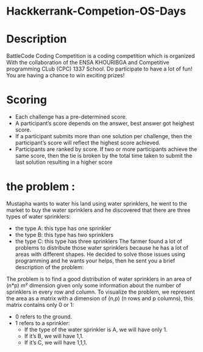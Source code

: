 # Hackkerrank-Competion-OS-Days

# Description
BattleCode Coding Competition is a coding competition which is organized
With the collaboration of the ENSA KHOURIBGA and  Competitive programming CLub (CPC) 1337 School.
Do participate to have a lot of fun! You are having a chance to win exciting prizes!


# Scoring
- Each challenge has a pre-determined score.
- A participant’s score depends on the answer, best answer got heighest score.
- If a participant submits more than one solution per challenge, then the participant’s score will reflect the highest score achieved.
- Participants are ranked by score. If two or more participants achieve the same score, then the tie is broken by the total time taken to submit the last solution resulting in a higher score

# the problem :
Mustapha wants to water his land using water sprinklers, he went to the market to buy the water sprinklers and he discovered that there are three types of water sprinklers:
- the type A: this type has one sprinkler
- the type B: this type has two sprinklers
- the type C: this type has three sprinklers
The farmer found a lot of problems to distribute those water sprinklers because he has a lot of areas with different shapes.
He decided to solve those issues using programming and he wants your helps, then he sent you a brief description of the problem:

The problem is to find a good distribution of water sprinklers in an area of (n*p) m² dimension given only some information about the number of sprinklers in every row and column.
To visualize the problem, we represent the area as a matrix with a dimension of (n,p) (n rows and p columns), this matrix contains only 0 or 1:

- 0 refers to the ground.
- 1 refers to a sprinkler:
  - If the type of the water sprinkler is A, we will have only 1.
  - If it’s B, we will have 1,1.
  - If it’s C, we will have 1,1,1.

